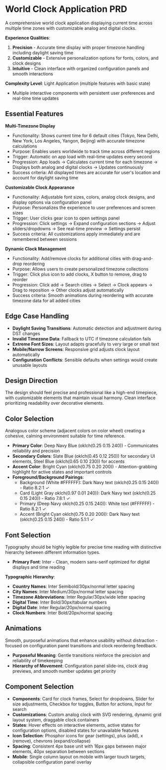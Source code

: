 # World Clock Application PRD

A comprehensive world clock application displaying current time across multiple time zones with customizable analog and digital clocks.

**Experience Qualities**: 
1. **Precision** - Accurate time display with proper timezone handling including daylight saving time
2. **Customizable** - Extensive personalization options for fonts, colors, and clock designs  
3. **Intuitive** - Clean interface with organized configuration panels and smooth interactions

**Complexity Level**: Light Application (multiple features with basic state)
- Multiple interactive components with persistent user preferences and real-time time updates

## Essential Features

**Multi-Timezone Display**
- Functionality: Shows current time for 6 default cities (Tokyo, New Delhi, New York, Los Angeles, Yangon, Beijing) with accurate timezone calculations
- Purpose: Enables users worldwide to track time across different regions
- Trigger: Automatic on app load with real-time updates every second
- Progression: App loads → Calculates current time for each timezone → Displays both analog and digital clocks → Updates continuously
- Success criteria: All displayed times are accurate for user's location and account for daylight saving time

**Customizable Clock Appearance**
- Functionality: Adjustable font sizes, colors, analog clock designs, and display options via configuration panel
- Purpose: Personalizes the experience to user preferences and screen sizes
- Trigger: User clicks gear icon to open settings panel
- Progression: Click settings → Expand configuration sections → Adjust sliders/dropdowns → See real-time preview → Settings persist
- Success criteria: All customizations apply immediately and are remembered between sessions

**Dynamic Clock Management**
- Functionality: Add/remove clocks for additional cities with drag-and-drop reordering
- Purpose: Allows users to create personalized timezone collections
- Trigger: Click plus icon to add clocks, X button to remove, drag to reorder
- Progression: Click add → Search cities → Select → Clock appears → Drag to reposition → Other clocks adjust automatically
- Success criteria: Smooth animations during reordering with accurate timezone data for all added cities

## Edge Case Handling

- **Daylight Saving Transitions**: Automatic detection and adjustment during DST changes
- **Invalid Timezone Data**: Fallback to UTC if timezone calculation fails
- **Extreme Font Sizes**: Layout adapts gracefully to very large or small text
- **Mobile/Narrow Screens**: Responsive grid adjusts clock layout automatically
- **Configuration Conflicts**: Sensible defaults when settings would create unusable layouts

## Design Direction

The design should feel precise and professional like a high-end timepiece, with customizable elements that maintain visual harmony. Clean interface prioritizing readability over decorative elements.

## Color Selection

Analogous color scheme (adjacent colors on color wheel) creating a cohesive, calming environment suitable for time reference.

- **Primary Color**: Deep Navy Blue (oklch(0.25 0.15 240)) - Communicates reliability and precision
- **Secondary Colors**: Slate Blue (oklch(0.45 0.12 250)) for secondary UI elements, Steel Blue (oklch(0.65 0.10 230)) for accents
- **Accent Color**: Bright Cyan (oklch(0.75 0.20 200)) - Attention-grabbing highlight for active states and important controls
- **Foreground/Background Pairings**: 
  - Background (White #FFFFFF): Dark Navy text (oklch(0.25 0.15 240)) - Ratio 8.2:1 ✓
  - Card (Light Gray oklch(0.97 0.01 240)): Dark Navy text (oklch(0.25 0.15 240)) - Ratio 7.8:1 ✓
  - Primary (Deep Navy oklch(0.25 0.15 240)): White text (#FFFFFF) - Ratio 8.2:1 ✓
  - Accent (Bright Cyan oklch(0.75 0.20 200)): Dark Navy text (oklch(0.25 0.15 240)) - Ratio 5.1:1 ✓

## Font Selection

Typography should be highly legible for precise time reading with distinctive hierarchy between different information types.

- **Primary Font**: Inter - Clean, modern sans-serif optimized for digital displays and time reading

**Typographic Hierarchy**:
- **Country Names**: Inter Semibold/30px/normal letter spacing
- **City Names**: Inter Medium/30px/normal letter spacing  
- **Timezone Abbreviations**: Inter Regular/30px/wide letter spacing
- **Digital Time**: Inter Bold/30px/tabular numbers
- **Digital Date**: Inter Regular/20px/normal spacing
- **Clock Numbers**: Inter Bold/20px/normal spacing

## Animations

Smooth, purposeful animations that enhance usability without distraction - focused on configuration panel transitions and clock reordering feedback.

- **Purposeful Meaning**: Gentle transitions reinforce the precision and reliability of timekeeping
- **Hierarchy of Movement**: Configuration panel slide-ins, clock drag previews, and smooth number updates get priority

## Component Selection

- **Components**: Card for clock frames, Select for dropdowns, Slider for size adjustments, Checkbox for toggles, Button for actions, Input for search
- **Customizations**: Custom analog clock with SVG rendering, dynamic grid layout system, draggable clock containers
- **States**: Hover effects on interactive elements, active states for configuration options, disabled states for unavailable features
- **Icon Selection**: Phosphor icons for gear (settings), plus (add), x (remove), chevrons (expand/collapse)
- **Spacing**: Consistent 4px base unit with 16px gaps between major elements, 40px separation between sections
- **Mobile**: Single column layout on mobile with larger touch targets, collapsible configuration panel overlay